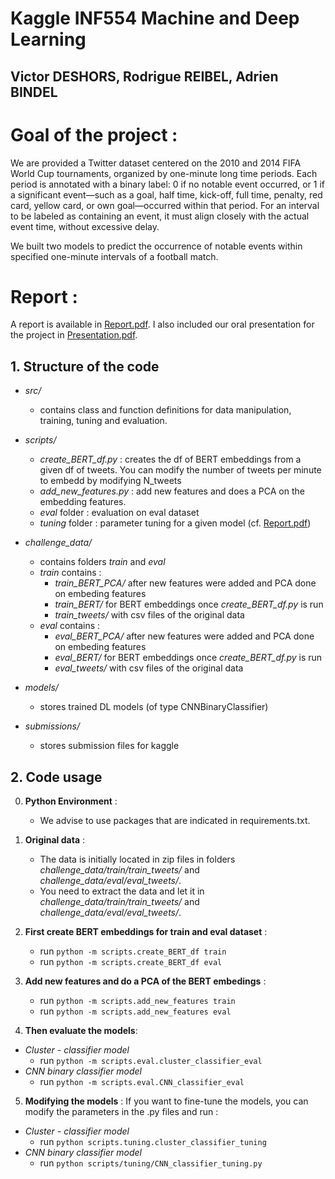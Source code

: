 # Kaggle INF554 Machine and Deep Learning

## Victor DESHORS, Rodrigue REIBEL, Adrien BINDEL

# Goal of the project : 
We are provided a Twitter dataset centered on the 2010 and 2014 FIFA World Cup tournaments, organized by one-minute long 
time periods. Each period is annotated with a binary label: 0 if no notable event occurred, or 1 if
a significant event—such as a goal, half time, kick-off, full time, penalty, red card, yellow card, or
own goal—occurred within that period. For an interval to be labeled as containing an event, it
must align closely with the actual event time, without excessive delay.

We built two models to predict the occurrence of notable events within specified one-minute intervals of a football match.

# Report :
A report is available in [Report.pdf](Report.pdf). I also included our oral presentation for the project in [Presentation.pdf](Presentation.pdf).

## 1. Structure of the code

- *src/*
    - contains class and function definitions for data manipulation, training, tuning and evaluation.

- *scripts/*
    - *create_BERT_df.py* : creates the df of BERT embeddings from a given df of tweets. You can modify the number of tweets per minute to embedd by modifying N_tweets
    - *add_new_features.py* : add new features and does a PCA on the embedding features.
    - *eval* folder : evaluation on eval dataset
    - *tuning* folder : parameter tuning for a given model (cf. [Report.pdf](Report.pdf))

- *challenge_data/*
    - contains folders *train* and *eval*
    - *train* contains :
        - *train_BERT_PCA/* after new features were added and PCA done on embeding features
        - *train_BERT/* for BERT embeddings once *create_BERT_df.py* is run
        - *train_tweets/* with csv files of the original data
    - *eval* contains : 
        - *eval_BERT_PCA/* after new features were added and PCA done on embeding features
        - *eval_BERT/* for BERT embeddings once *create_BERT_df.py* is run
        - *eval_tweets/* with csv files of the original data

- *models/*
    - stores trained DL models (of type CNNBinaryClassifier)

- *submissions/*
    - stores submission files for kaggle

## 2. Code usage

0. **Python Environment** :
    - We advise to use packages that are indicated in requirements.txt.

1. **Original data** :
    - The data is initially located in zip files in folders *challenge_data/train/train_tweets/* and *challenge_data/eval/eval_tweets/*.
    - You need to extract the data and let it in *challenge_data/train/train_tweets/* and *challenge_data/eval/eval_tweets/*.

2. **First create BERT embeddings for train and eval dataset** :
    - run `python -m scripts.create_BERT_df train`
    - run `python -m scripts.create_BERT_df eval`

3. **Add new features and do a PCA of the BERT embedings** :
    - run `python -m scripts.add_new_features train`
    - run `python -m scripts.add_new_features eval`

4. **Then evaluate the models**:
- *Cluster - classifier model*
    - run `python -m scripts.eval.cluster_classifier_eval`
- *CNN binary classifier model*
    - run `python -m scripts.eval.CNN_classifier_eval`

5. **Modifying the models** :
If you want to fine-tune the models, you can modify the parameters in the .py files and run : 

- *Cluster - classifier model*
    - run `python scripts.tuning.cluster_classifier_tuning`
- *CNN binary classifier model*
    - run `python scripts/tuning/CNN_classifier_tuning.py`

